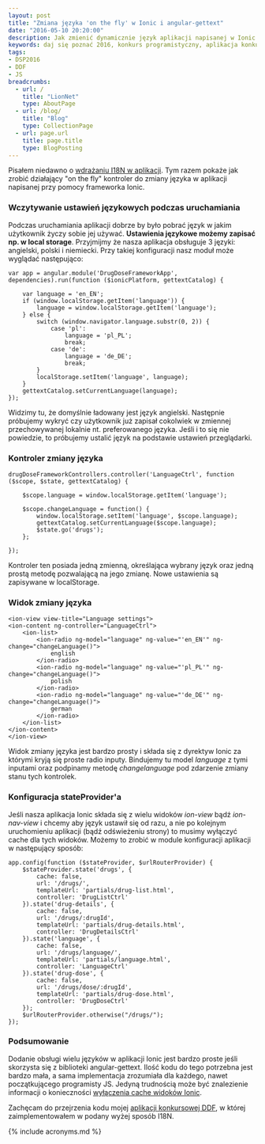 ```yaml
---
layout: post
title: "Zmiana języka 'on the fly' w Ionic i angular-gettext"
date: "2016-05-10 20:20:00"
description: Jak zmienić dynamicznie język aplikacji napisanej w Ionic z wykorzystaniem biblioteki angular-gettext?
keywords: daj się poznać 2016, konkurs programistyczny, aplikacja konkursowa, drug dose framework, aplikacja mobilna, pas pediatryczny, dawkowanie leków, ionic, angular, gettext
tags:
- DSP2016
- DDF
- JS
breadcrumbs:
  - url: /
    title: "LionNet"
    type: AboutPage
  - url: /blog/
    title: "Blog"
    type: CollectionPage
  - url: page.url
    title: page.title
    type: BlogPosting
---
```


Pisałem niedawno o [wdrażaniu I18N w aplikacji][1]. Tym razem pokaże jak zrobić 
działający "on the fly" kontroler do zmiany języka w aplikacji napisanej przy pomocy
frameworka Ionic.

### Wczytywanie ustawień językowych podczas uruchamiania

Podczas uruchamiania aplikacji dobrze by było pobrać język w jakim użytkownik 
życzy sobie jej używać. **Ustawienia językowe możemy zapisać np. w local storage**.
Przyjmijmy że nasza aplikacja obsługuje 3 języki: angielski, polski i niemiecki.
Przy takiej konfiguracji nasz moduł może wyglądać następująco:

    var app = angular.module('DrugDoseFrameworkApp', dependencies).run(function ($ionicPlatform, gettextCatalog) {

        var language = 'en_EN';
        if (window.localStorage.getItem('language')) {
            language = window.localStorage.getItem('language');
        } else {
            switch (window.navigator.language.substr(0, 2)) {
                case 'pl':
                    language = 'pl_PL';
                    break;
                case 'de':
                    language = 'de_DE';
                    break;
            }
            localStorage.setItem('language', language);
        }
        gettextCatalog.setCurrentLanguage(language);
    });

Widzimy tu, że domyślnie ładowany jest język angielski. Następnie próbujemy wykryć
czy użytkownik już zapisał cokolwiek w zmiennej przechowywanej lokalnie nt.
preferowanego języka. Jeśli i to się nie powiedzie, to próbujemy ustalić język
na podstawie ustawień przeglądarki.

### Kontroler zmiany języka

    drugDoseFrameworkControllers.controller('LanguageCtrl', function ($scope, $state, gettextCatalog) {

        $scope.language = window.localStorage.getItem('language');

        $scope.changeLanguage = function() {
            window.localStorage.setItem('language', $scope.language);
            gettextCatalog.setCurrentLanguage($scope.language);
            $state.go('drugs');
        };

    });

Kontroler ten posiada jedną zmienną, określająca wybrany język oraz jedną prostą
metodę pozwalającą na jego zmianę. Nowe ustawienia są zapisywane w localStorage.

### Widok zmiany języka

    <ion-view view-title="Language settings">
    <ion-content ng-controller="LanguageCtrl">
        <ion-list>
            <ion-radio ng-model="language" ng-value="'en_EN'" ng-change="changeLanguage()">
                english
            </ion-radio>
            <ion-radio ng-model="language" ng-value="'pl_PL'" ng-change="changeLanguage()">
                polish
            </ion-radio>
            <ion-radio ng-model="language" ng-value="'de_DE'" ng-change="changeLanguage()">
                german
            </ion-radio>
        </ion-list>
    </ion-content>
    </ion-view>

Widok zmiany języka jest bardzo prosty i składa się z dyrektyw Ionic za którymi
kryją się proste radio inputy. Bindujemy tu model *language* z tymi inputami oraz
podpinamy metodę *changelanguage* pod zdarzenie zmiany stanu tych kontrolek.

### Konfiguracja stateProvider'a

Jeśli nasza aplikacja Ionic składa się z wielu widoków *ion-view* bądź *ion-nav-view*
i chcemy aby język ustawił się od razu, a nie po kolejnym uruchomieniu aplikacji
(bądź odświeżeniu strony) to musimy wyłączyć cache dla tych widoków. Możemy to 
zrobić w module konfiguracji aplikacji w następujący sposób:

    app.config(function ($stateProvider, $urlRouterProvider) {
        $stateProvider.state('drugs', {
            cache: false,
            url: '/drugs/',
            templateUrl: 'partials/drug-list.html',
            controller: 'DrugListCtrl'
        }).state('drug-details', {
            cache: false,
            url: '/drugs/:drugId',
            templateUrl: 'partials/drug-details.html',
            controller: 'DrugDetailsCtrl'
        }).state('language', {
            cache: false,
            url: '/drugs/language/',
            templateUrl: 'partials/language.html',
            controller: 'LanguageCtrl'
        }).state('drug-dose', {
            cache: false,
            url: '/drugs/dose/:drugId',
            templateUrl: 'partials/drug-dose.html',
            controller: 'DrugDoseCtrl'
        });
        $urlRouterProvider.otherwise("/drugs/");
    });

### Podsumowanie

Dodanie obsługi wielu języków w aplikacji Ionic jest bardzo proste jeśli skorzysta 
się z biblioteki angular-gettext. Ilość kodu do tego potrzebna jest bardzo mała,
a sama implementacja zrozumiała dla każdego, nawet początkującego programisty
JS. Jedyną trudnością może być znalezienie informacji o konieczności [wyłączenia
cache widoków Ionic][2].

Zachęcam do przejrzenia kodu mojej [aplikacji konkursowej DDF][3], w której 
zaimplementowałem w podany wyżej sposób I18N.




[1]: /2016/04/26/i18n-z-angularjs-gettext.html
[2]: http://ionicframework.com/docs/api/directive/ionNavView/
[3]: https://github.com/maciejlew/drug-dose-framework


{% include acronyms.md %}

